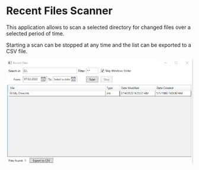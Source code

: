 # Recent Files Scanner

This application allows to scan a selected directory for changed files over a selected period of time. 

Starting a scan can be stopped at any time and the list can be exported to a CSV file.


![tempsnip](https://github.com/Emiliia-Nazarenko/recent-files/blob/main/RecentFiles.PNG)

